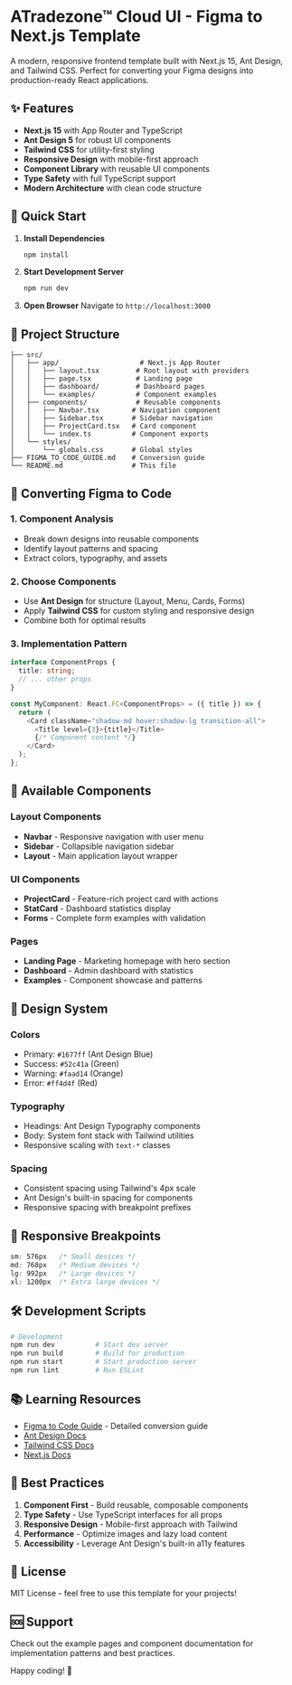 # ATradezone™ Cloud UI - Figma to Next.js Template

A modern, responsive frontend template built with Next.js 15, Ant Design, and Tailwind CSS. Perfect for converting your Figma designs into production-ready React applications.

## ✨ Features

- **Next.js 15** with App Router and TypeScript
- **Ant Design 5** for robust UI components
- **Tailwind CSS** for utility-first styling
- **Responsive Design** with mobile-first approach
- **Component Library** with reusable UI components
- **Type Safety** with full TypeScript support
- **Modern Architecture** with clean code structure

## 🚀 Quick Start

1. **Install Dependencies**
   ```bash
   npm install
   ```

2. **Start Development Server**
   ```bash
   npm run dev
   ```

3. **Open Browser**
   Navigate to `http://localhost:3000`

## 📁 Project Structure

```
├── src/
│   ├── app/                    # Next.js App Router
│   │   ├── layout.tsx         # Root layout with providers
│   │   ├── page.tsx           # Landing page
│   │   ├── dashboard/         # Dashboard pages
│   │   └── examples/          # Component examples
│   ├── components/            # Reusable components
│   │   ├── Navbar.tsx        # Navigation component
│   │   ├── Sidebar.tsx       # Sidebar navigation
│   │   ├── ProjectCard.tsx   # Card component
│   │   └── index.ts          # Component exports
│   └── styles/
│       └── globals.css       # Global styles
├── FIGMA_TO_CODE_GUIDE.md    # Conversion guide
└── README.md                 # This file
```

## 🎨 Converting Figma to Code

### 1. Component Analysis
- Break down designs into reusable components
- Identify layout patterns and spacing
- Extract colors, typography, and assets

### 2. Choose Components
- Use **Ant Design** for structure (Layout, Menu, Cards, Forms)
- Apply **Tailwind CSS** for custom styling and responsive design
- Combine both for optimal results

### 3. Implementation Pattern
```typescript
interface ComponentProps {
  title: string;
  // ... other props
}

const MyComponent: React.FC<ComponentProps> = ({ title }) => {
  return (
    <Card className="shadow-md hover:shadow-lg transition-all">
      <Title level={3}>{title}</Title>
      {/* Component content */}
    </Card>
  );
};
```

## 🧩 Available Components

### Layout Components
- **Navbar** - Responsive navigation with user menu
- **Sidebar** - Collapsible navigation sidebar
- **Layout** - Main application layout wrapper

### UI Components
- **ProjectCard** - Feature-rich project card with actions
- **StatCard** - Dashboard statistics display
- **Forms** - Complete form examples with validation

### Pages
- **Landing Page** - Marketing homepage with hero section
- **Dashboard** - Admin dashboard with statistics
- **Examples** - Component showcase and patterns

## 🎯 Design System

### Colors
- Primary: `#1677ff` (Ant Design Blue)
- Success: `#52c41a` (Green)
- Warning: `#faad14` (Orange)
- Error: `#ff4d4f` (Red)

### Typography
- Headings: Ant Design Typography components
- Body: System font stack with Tailwind utilities
- Responsive scaling with `text-*` classes

### Spacing
- Consistent spacing using Tailwind's 4px scale
- Ant Design's built-in spacing for components
- Responsive spacing with breakpoint prefixes

## 📱 Responsive Breakpoints

```css
sm: 576px   /* Small devices */
md: 768px   /* Medium devices */
lg: 992px   /* Large devices */
xl: 1200px  /* Extra large devices */
```

## 🛠 Development Scripts

```bash
# Development
npm run dev          # Start dev server
npm run build        # Build for production
npm run start        # Start production server
npm run lint         # Run ESLint
```

## 📚 Learning Resources

- [Figma to Code Guide](./FIGMA_TO_CODE_GUIDE.md) - Detailed conversion guide
- [Ant Design Docs](https://ant.design/components/overview/)
- [Tailwind CSS Docs](https://tailwindcss.com/docs)
- [Next.js Docs](https://nextjs.org/docs)

## 🤝 Best Practices

1. **Component First** - Build reusable, composable components
2. **Type Safety** - Use TypeScript interfaces for all props
3. **Responsive Design** - Mobile-first approach with Tailwind
4. **Performance** - Optimize images and lazy load content
5. **Accessibility** - Leverage Ant Design's built-in a11y features

## 📄 License

MIT License - feel free to use this template for your projects!

## 🆘 Support

Check out the example pages and component documentation for implementation patterns and best practices.

Happy coding! 🎉
